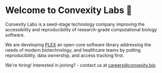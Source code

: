 # Welcome to Convexity Labs 👋

Convexity Labs is a seed-stage technology company improving the accessibility and reproducibility of research-grade computational biology software.

We are developing [PLEX](https://github.com/labdao/plex) an open-core software library addressing the needs of modern biotechnology, and healthcare teams by putting reproducibility, data ownership, and access tracking first.

We're hiring! Interested in joining? - contact us at careers@convexity.bio
